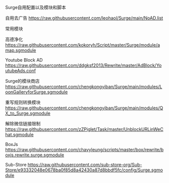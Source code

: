 Surge自用配置以及模块和脚本

自用去广告
https://raw.githubusercontent.com/leohaol/Surge/main/NoAD.list

常用模块

高德净化 
https://raw.githubusercontent.com/kokoryh/Script/master/Surge/module/amap.sgmodule

Youtube Block AD
https://raw.githubusercontent.com/ddgksf2013/Rewrite/master/AdBlock/YoutubeAds.conf

Surge的模块商店
https://raw.githubusercontent.com/chengkongyiban/Surge/main/modules/LoonGalleryforSurge.sgmodule

重写规则转换模块
https://raw.githubusercontent.com/chengkongyiban/Surge/main/modules/QX_to_Surge.sgmodule

解除微信链接限制
https://raw.githubusercontent.com/zZPiglet/Task/master/UnblockURLinWeChat.sgmodule

BoxJs
https://raw.githubusercontent.com/chavyleung/scripts/master/box/rewrite/boxjs.rewrite.surge.sgmodule

Sub-Store
https://raw.githubusercontent.com/sub-store-org/Sub-Store/e93332048e0678ba0f85d8a42430a87d8bbdf5fc/config/Surge.sgmodule